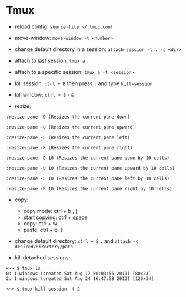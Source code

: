 # Tmux

* reload config: `source-file ~/.tmuc.conf`
* move-window: `move-window -t <number>`

* change default directory in a session:
  `attach-session -t . -c <dir>`

* attach to last session: `tmux a`

* attach to a specific session: `tmux a -t <session>`

* kill session: `ctrl + B` then press `:` and type `kill-session`

* kill window: `ctrl + B` - `&`

* resize:
```
:resize-pane -D (Resizes the current pane down) 

:resize-pane -U (Resizes the current pane upward) 

:resize-pane -L (Resizes the current pane left) 

:resize-pane -R (Resizes the current pane right) 

:resize-pane -D 10 (Resizes the current pane down by 10 cells) 

:resize-pane -U 10 (Resizes the current pane upward by 10 cells) 

:resize-pane -L 10 (Resizes the current pane left by 10 cells) 

:resize-pane -R 10 (Resizes the current pane right by 10 cells) 
```

* copy:
    * copy mode: ctrl + b , [
    * start copying: ctrl + space
    * copy: ctrl + w
    * paste: ctrl + b, ]

* change default directory: `ctrl + B` `:` and `attach -c desired/directory/path`

* kill detached sessions:
```
<~> $ tmux ls
0: 1 windows (created Sat Aug 17 00:03:56 2013) [80x23]
2: 1 windows (created Sat Aug 24 16:47:58 2013) [120x34]

<~> $ tmux kill-session -t 2
```
